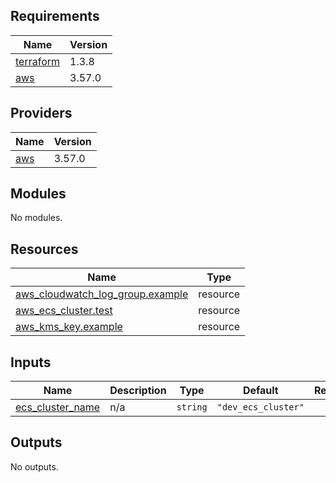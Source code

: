 ## Requirements

| Name | Version |
|------|---------|
| <a name="requirement_terraform"></a> [terraform](#requirement\_terraform) | 1.3.8 |
| <a name="requirement_aws"></a> [aws](#requirement\_aws) | 3.57.0 |

## Providers

| Name | Version |
|------|---------|
| <a name="provider_aws"></a> [aws](#provider\_aws) | 3.57.0 |

## Modules

No modules.

## Resources

| Name | Type |
|------|------|
| [aws_cloudwatch_log_group.example](https://registry.terraform.io/providers/hashicorp/aws/3.57.0/docs/resources/cloudwatch_log_group) | resource |
| [aws_ecs_cluster.test](https://registry.terraform.io/providers/hashicorp/aws/3.57.0/docs/resources/ecs_cluster) | resource |
| [aws_kms_key.example](https://registry.terraform.io/providers/hashicorp/aws/3.57.0/docs/resources/kms_key) | resource |

## Inputs

| Name | Description | Type | Default | Required |
|------|-------------|------|---------|:--------:|
| <a name="input_ecs_cluster_name"></a> [ecs\_cluster\_name](#input\_ecs\_cluster\_name) | n/a | `string` | `"dev_ecs_cluster"` | no |

## Outputs

No outputs.

